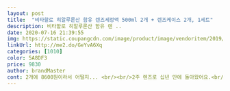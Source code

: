 ```yaml
---
layout: post 
title:  "비타할로 히알루론산 함유 렌즈세정액 500ml 2개 + 렌즈케이스 2개, 1세트" 
description: 비타할로 히알루론산 함유 렌 ..
date: 2020-07-16 21:39:55 
img: https://static.coupangcdn.com/image/product/image/vendoritem/2019/04/30/4404197866/d5dabd2e-c553-466e-81d4-22eb773fafdf.jpg 
linkUrl: http://me2.do/GeYvA6Xq 
categories: [1010] 
color: 5A8DF3 
price: 9830 
author: brandMaster 
cont: 2개에 8600원이라서 어떨지... <br/><br/>2주 렌즈로 십년 만에 돌아왔어요.<br/><br/>500미리 한통에 케이스가 한개씩 세트로 딸려옵니다<br/>5주 걸렸네요!<br/>걱정없이 충분히 세정액을 쓸 수 있어요.<br/><br/>결론적으로는 잘 쓰고 있답니다.<br/><br/>고민하다가 상품평이 괜찮아서  주문했어요<br/>그게 오히려 잘 씻어지는 것 같습니다.<br/><br/>그래서 더더욱 폭포수같이^^; 세정액이 나왔는데<br/>그래서 렌즈 세정액을 찾아보니<br/>근데 정말 차이를 모르겠어요<br/>기존에 쓰던 제품들 외에도 새로운 제품들이<br/>나머지 한통도 다 쓰고나면 또 구매할거에요.<br/><br/>남아있을 수 있는 오염이나 세균아 물러가라 하면서<br/>눈시력관련수술 두번했고 렌즈도 오래끼고 눈이 예민한데도<br/> 
---
```

 